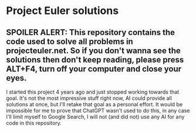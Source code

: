 # Project Euler solutions
## SPOILER ALERT: This repository contains the code used to solve all problems in projecteuler.net. So if you don't wanna see the solutions then don't keep reading, please press ALT+F4, turn off your computer and close your eyes. 

I started this project 4 years ago and just stopped working towards that goal. It's not the most impressive stuff right now, AI could provide all solutions at once, but I'll retake that goal as a personal effort. It would be impossible for me to prove that ChatGPT wasn't used to do this, in any case I'll limit myself to Google Search, I will not (and did not) use any AI for any code in this repository.
